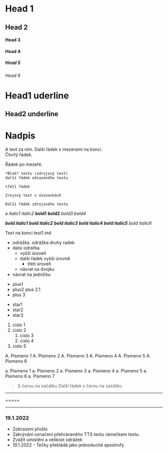 # Head 1
## Head 2
#### Head 3
#### Head 4
##### Head 5
###### Head 6

Head1 uderline
=============

Head2 underline
---------------


# Nadpis
A text za ním.
Další řádek s mezerami na konci.   
Čtvrtý řádek.


Řádek po mezeře.

    *Blok* textu (zdrojový text)
    další řádek odsazeného textu

    třetí řádek

```
Zrojový text v úvozovkách

Další řádek zdrojového textu
```
a
*italic1* _italic2_ **bold1** __bold2__ _*bold3*_ *_bold4_*

***bold italic1*** ___bold italic2___ __*bold italic3*__ **_bold italic4_** *__bold italic5__* _*_bold italic6_*_

Text na konci test1.md

- odrážka.
odrážka druhy radek
- dalsi odrářka
    - vyšší úroveň 
    - další řádek vyšší úrovně
        - třetí úroveň
    - návrat na dvojku
- návrat na jedničku

+ plus1
+ plus2
plus 2.1
+ plus 3

* star1
* star2
* star3

1. cislo 1
1. cislo 2
   1. cislo 3
   1. cislo 4
1. cislo 5

A. Pismeno 1
A. Pismeno 2
A. Pismeno 3
   A. Pismeno 4
   A. Pismeno 5
A. Pismeno 6

a. Pismeno 1
a. Pismeno 2
a. Pismeno 3
   a. Pismeno 4
   a. Pismeno 5
   a. Pismeno 6
a. Pismeno 7

> S čarou na začátku
Další řádek s čarou na začátku

-----

=====

*****

### 19.1.2022 
* Zobrazení přošlo
* Zakrývání označení přehrávaného TTS textu rámečkem textu. 
* Zvážit umístění a velikost odrážek
* 19.1.2022 - Tečky překládá jako jednoduché apostrofy
  